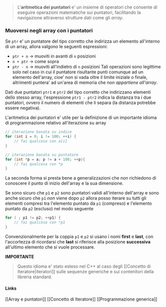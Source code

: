 >L'**aritmetica dei puntatori** e' un insieme di operatori che consente di eseguire operazioni matematiche sui puntatori, facilitando la navigazione attraverso strutture dati come gli *array*.

### Muoversi negli array con i puntatori
Se `ptr` e' un puntatore del tipo corretto che indirizza un elemento all'interno di un array, allora valgono le seguenti espressioni:
- `ptr + n` -> muoviti in avanti di `n` posizioni
- `n + ptr` -> come sopra
- `ptr - n` -> muoviti all'indietro di `n` posizioni
Tali operazioni sono legittime solo nel caso in cui il puntatore risultante punti comunque ad un elemento dell'array, cioe' non si vada oltre il limite iniziale o finale, altrimenti puntera' ad un'area di memoria che *non appartiene all'array*.

Dati due puntatori `ptr1` e `ptr2` del tipo corretto che indirizzano elementi dello stesso array, l'espressione `ptr1 - ptr2` indica la distanza tra i due puntatori, ovvero il numero di elementi che li separa (la distanza potrebbe essere negativa).

L'aritmetica dei puntatori e' utile per la definizione di un importante idioma di programmazione relativo all'iterazione su array
```cpp
// iterazione basata su indice
for (int i = 0; i != 100; ++i) {
	// fai qualcosa con a[i]
}

// iterazione basata su puntatore
for (int *p = a; p != a + 100; ++p){
	// fai qualcosa con *p
}

```
La seconda forma si presta bene a generalizzazioni che non richiedono di conoscere il punto di inizio dell'array e la sua dimensione.

Se sono sicuro che `p1` e `p2` sono puntatori validi all'interno dell'array e sono anche sicuro che `p1` *non* viene dopo `p2` allora posso iterare su tutti gli elementi compresi tra l'elemento puntato da `p1` (compreso) e l'elemento puntato da `p2` (escluso) nel modo seguente
```cpp
for ( ; p1 != p2; ++p1) {
	// fai qualcosa con *p1
}
```
Convenzionalmente per la coppia `p1` e `p2` si usano i nomi **first** e **last**, con l'accortezza di ricordarsi che **last** si riferisce alla posizione **successiva** all'ultimo elemento che si vuole processare.

**IMPORTANTE**
>Questo idioma e' stato esteso nel C++ al caso degli [[Concetto di Iteratore|iteratori]] sulle sequenze generiche e sui contenitori della libreria standard.

#### Links
[[Array e puntatori]]
[[Concetto di Iteratore]]
[[Programmazione generica]]